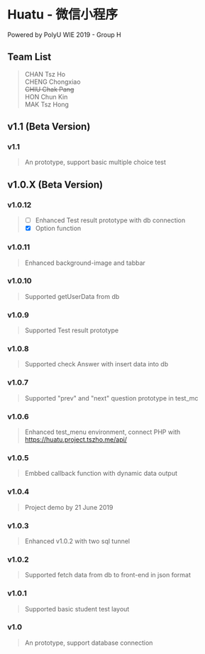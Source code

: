 # Huatu - 微信小程序 
Powered by PolyU WIE 2019 - Group H
## Team List
> CHAN Tsz Ho <br/>
> CHENG Chongxiao <br/>
> ~~CHIU Chak Pang~~ <br/>
> HON Chun Kin <br/>
> MAK Tsz Hong <br/>

## v1.1 (Beta Version)
### v1.1
> An prototype, support basic multiple choice test

## v1.0.X (Beta Version)
### v1.0.12
> - [ ] Enhanced Test result prototype with db connection <br/>
> - [x] Option function 
### v1.0.11
> Enhanced background-image and tabbar
### v1.0.10
> Supported getUserData from db
### v1.0.9
> Supported Test result prototype
### v1.0.8
> Supported check Answer with insert data into db 
### v1.0.7
> Supported "prev" and "next" question prototype in test_mc 
### v1.0.6
> Enhanced test_menu environment, connect PHP with https://huatu.project.tszho.me/api/
### v1.0.5
> Embbed callback function with dynamic data output
### v1.0.4
> Project demo by 21 June 2019
### v1.0.3
> Enhanced v1.0.2 with two sql tunnel
### v1.0.2
> Supported fetch data from db to front-end in json format
### v1.0.1
> Supported basic student test layout
### v1.0 
> An prototype, support database connection